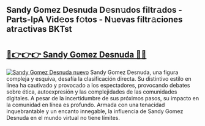 ## Sandy Gomez Desnuda D𝚎sn𝚞dos filtr𝚊dos - Parts-IpA Vid𝚎os f𝚘tos - N𝚞evas filtr𝚊ciones atr𝚊ctivas BKTst

# <h2><a href="http://mb5dym.tromn.icu/?c=Sandy+Gomez+Desnuda">🔗👉👉👉 Sandy Gomez Desnuda 🔗🔗</a></h2>

[![Sandy Gomez Desnuda nuevo](https://i.imgur.com/pEAQMta.gif)](http://mb5dym.tromn.icu/?c=Sandy+Gomez+Desnuda)
Sandy Gomez Desnuda, una figura compleja y esquiva, desafía la clasificación directa. Su distintivo estilo en línea ha cautivado y provocado a los espectadores, provocando debates sobre ética, autoexpresión y las complejidades de las comunidades digitales. A pesar de la incertidumbre de sus próximos pasos, su impacto en la comunidad en línea es profundo. Armada con una tenacidad inquebrantable y un encanto innegable, la influencia de Sandy Gomez Desnuda en el mundo virtual no tiene límites.
